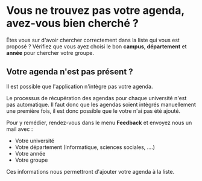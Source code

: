 
# Vous ne trouvez pas votre agenda, avez-vous bien cherché ?

Êtes vous sur d'avoir chercher correctement dans la liste qui vous est proposé ?
Vérifiez que vous ayez choisi le bon **campus**, **département** et **année** pour chercher votre groupe.

## Votre agenda n'est pas présent ?

Il est possible que l'application n'intègre pas votre agenda.

Le processus de récupération des agendas pour chaque université n'est pas automatique.
Il faut donc que les agendas soient intègrés manuellement une première fois, il est donc possible que le votre n'ai pas été ajouté.

Pour y remédier, rendez-vous dans le menu **Feedback** et envoyez nous un mail avec :

- Votre université
- Votre département (Informatique, sciences sociales, ....)
- Votre année
- Votre groupe

 Ces informations nous permettront d'ajouter votre agenda à la liste.
